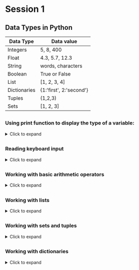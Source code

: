 # Session 1

## Data Types in Python


Data Type | Data value
------------ | -------------
Integers | 5, 8, 400
Float | 4.3, 5.7, 12.3
String | words, characters
Boolean | True or False
List | [1, 2, 3, 4]  
Dictionaries | {1:'first', 2:'second'}
Tuples | (1,2,3)
Sets | [1, 2, 3]

##
### Using **print** function to display the type of a variable:
<details>
 <summary>Click to expand</summary>
 
 ```js

- print "True is of type:", type(True)
  - True is of type: <type 'bool'>

- print "'ion' is of type:", type('ion')
  - ion is of type: <type 'str'>

- print "100 is of type:", type(100)
  - 100 is of type: <type 'int'>

- print "3.14 is of type:", type(3.14)
  - 100 is of type: <type 'float'>

- print "[1, 2, 3] is of type:", type([1, 2, 3])
  - [1, 2, 3] is of type: <type 'list'>

- print "(1, 2, 3) is of type:", type((1, 2, 3))
  - (1, 2, 3) is of type: <type 'tuple'>
  
- print "{1, 2, 3} is of type:", type({1, 2, 3})
  - {1, 2, 3} is of type: <type 'set'>

- print "{1: 2}) is of type:", type({1: 2})
  - {1: 2}) is of type: <type 'dict'>
  
- print type(True)
  - <type 'bool'>

- print type(1)
  - <type 'int'>
  
- print type(True) == type(1)
  - False

- print True == 1
  - True
  
 ```
 
</details>


##
### Reading keyboard input
<details>
 <summary> Click to expand </summary>
 
```js

name = raw_input("Give me a name: ")
print "Your name is: %s" % name

value1= raw_input("Give me a value: ")
value2= raw_input("Give me anoter name: ")
print 'The sum is: %s' % value1 + value2

value1= int(raw_input("Give me a value: "))
value2= int(raw_input("Give me anoter name: "))

sum = int(value1) + int(value2)
print 'The sum is: %d' % sum

ch = raw_input("Enter a character: ")[0]
print ch

ch = raw_input("Enter a character: ")[0:6]
print ch

result = eval(raw_input("Give me an expression: "))
print result

#argv file

print "Name: %s, Age: %d" % ('John', 22)
  
```
</details>


##
### Working with basic arithmetic operators
<details>
 <summary>Click to expand </summary>

```js
import math

#from math import sqrt

a = 5 
b = 4
s = 'string'

print a+b
print type(a+b)
print '\n'

print a/b 
print type(a/b)

print a*b
print type(a/b)

print a%b
print type(a/b)

print '\n'

c = 2.5
print type(c*a)

print math.sqrt(b)

print str(a) + s
print s * 5


> Operations with Strings

s = 'hi'
c = 5
print s[1]
print len(s)
print s + 'there'
print 'Value of c is:' + c
print 'Value of c is:' + str(c)
print 'value of c is: %d ' % c

```

</details>

##
### Working with lists
<details>
 <summary> Click to expand </summary>

```js
>Functions 'append, extend and insert'
a = [1, 2, 3, 4, 5]
b = a

print a
print type(a)

a.append(6)
print a

a.append(['ana', 'are', 'mere']) #use also extend to see the list length difference
print a
print len(a)

a.insert(1, 'new')
print a

#time_difference_file


>Functions 'pop and remove'
a = [1, 2, 3, 4, 5, 1]
a.pop(1) #use also remove to see the difference
print a

>Function index
print a.index(2)

>Function reverse
a.reverse()
print a

>Function sort
a.sort()
print a

>Slicing
a = [1, 2, 3, 4, 5]
print a[2:4]
print a[:2]
print a[2:]

b = a 
b[1] = 'elem'
print b
print a

b= a[:]
b[1] = 2
print '\n', b
print a

```
</details>

##
### Working with sets and tuples
<details>
 <summary> Click to expand </summary>

```js

```

</details>

##
### Working with dictionaries
<details>
 <summary> Click to expand </summary>

```js
#basics
a  = {'key': 'value'}
print a
print type(a)

a[1] = 10
print a

a['list'] = [1, 2, 3]

a[1, 2] = (1,2)   #tuple as a key
print a

a[[1, 2]] = [1, 2, 3]   #list as a key
print a

a  = {'first': 'element', 1: 4, 'third': 5, (1, 2): None, 'testing': 'another one'}
print a

> Operations with dictionaries
#delete operation
del a['third']
print a

#add operation
a['third'] =  4
print a

#update operation
a['third'] = 5
print a

print 'Dictionary keys:', a.keys()
print 'Dictionary values:', a.values()
print 'Dictionary items:', a.items()

```

</details>
